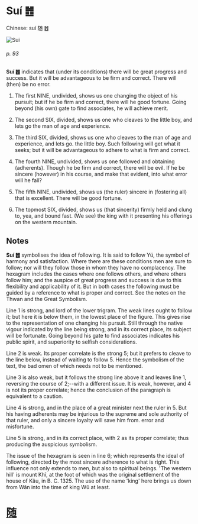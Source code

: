 # Suí ䷐

Chinese: suí 随 ䷐

![Sui](https://88o.io/wp-content/uploads/2018/09/17-e99a8fsui.jpg)

###### p. 93

**Suí ䷐** indicates that (under its conditions) there will be great progress and success. But it will be advantageous to be firm and correct. There will (then) be no error.

1. The first NINE, undivided, shows us one changing the object of his pursuit; but if he be firm and correct, there will he good fortune. Going beyond (his own) gate to find associates, he will achieve merit.

2. The second SIX, divided, shows us one who cleaves to the little boy, and lets go the man of age and experience.

3. The third SIX, divided, shows us one who cleaves to the man of age and experience, and lets go. the little boy. Such following will get what it seeks; but it will be advantageous to adhere to what is firm and correct.

4. The fourth NINE, undivided, shows us one followed and obtaining (adherents). Though he be firm and correct, there will be evil. If he be sincere (however) in his course, and make that evident, into what error will he fall?

5. The fifth NINE, undivided, shows us (the ruler) sincere in (fostering all) that is excellent. There will be good fortune.

6. The topmost SIX, divided, shows us (that sincerity) firmly held and clung to, yea, and bound fast. (We see) the king with it presenting his offerings on the western mountain.

## Notes

**Suí ䷐** symbolises the idea of following. It is said to follow Yü, the symbol of harmony and satisfaction.
Where there are these conditions men are sure to follow; nor will they follow those in whom they have no complacency.
The hexagram includes the cases where one follows others, and where others follow him;
and the auspice of great progress and success is due to this flexibility and applicability of it.
But in both cases the following must be guided by a reference to what is proper and correct. See the notes on the Thwan and the Great Symbolism.

Line 1 is strong, and lord of the lower trigram. The weak lines ought to follow it; but here it is below them, in the lowest place of the figure. This gives rise to the representation of one changing his pursuit. Still through the native vigour indicated by the line being strong, and in its correct place, its subject will be fortunate. Going beyond his gate to find associates indicates his public spirit, and superiority to selfish considerations.

Line 2 is weak. Its proper correlate is the strong 5; but it prefers to cleave to the line below, instead of waiting to follow 5. Hence the symbolism of the text, the bad omen of which needs not to be mentioned.

Line 3 is also weak, but it follows the strong line above it and leaves line 1, reversing the course of 2;--with a different issue. It is weak, however, and 4 is not its proper correlate; hence the conclusion of the paragraph is equivalent to a caution.

Line 4 is strong, and in the place of a great minister next the ruler in 5. But his having adherents may be injurious to the supreme and sole authority of that ruler, and only a sincere loyalty will save him from. error and misfortune.

Line 5 is strong, and in its correct place, with 2 as its proper correlate; thus producing the auspicious symbolism.

The issue of the hexagram is seen in line 6; which represents the ideal of following, directed by the most sincere adherence to what is right.
This influence not only extends to men, but also to spiritual beings. 'The western hill' is mount Khî, at the foot of which was the original settlement of the house of Kâu, in B. C. 1325.
The use of the name 'king' here brings us down from Wăn into the time of king Wû at least.

# [随](./e99a8fsui_cn.md)
